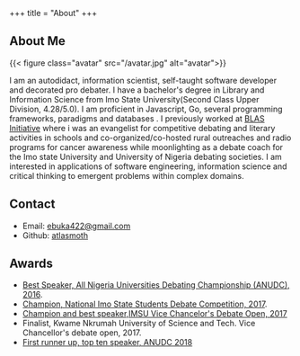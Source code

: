 +++
title = "About"
+++

## About Me

{{< figure class="avatar" src="/avatar.jpg" alt="avatar">}}

I am an autodidact, information scientist, self-taught software developer and decorated pro debater. I have a bachelor's degree in Library and Information Science from Imo State University(Second Class Upper Division, 4.28/5.0). I am proficient in Javascript, Go, several programming frameworks, paradigms and databases . I previously worked at [BLAS Initiative](https://blasinitiative.org/) where i was an evangelist for competitive debating and literary activities in schools and co-organized/co-hosted rural outreaches and radio programs for cancer awareness while moonlighting as a debate coach for the Imo state University and University of Nigeria debating societies. I am interested in applications of software engineering, information science and critical thinking to emergent problems within complex domains.

## Contact

- Email: [ebuka422@gmail.com](mailto:ebuka422@gmail.com)
- Github: [atlasmoth](https://github.com/atlasmoth)

## Awards

- [Best Speaker, All Nigeria Universities Debating Championship (ANUDC), 2016](https://idebate.org/news/imsus-osuji-chukwuebuka-joint-best-speaker-2016-all-nigerian-universities-debating).
- [Champion, National Imo State Students Debate Competition, 2017](https://innonews.com.ng/2017/11/uche-nwosu-yan-empower-winners-of-debate-competition/).
- [Champion and best speaker,IMSU Vice Chancelor's Debate Open, 2017](https://amebochief.wordpress.com/2017/10/13/imo-state-university-vc-debate-championship/)
- Finalist, Kwame Nkrumah University of Science and Tech. Vice Chancellor's debate open, 2017.
- [First runner up, top ten speaker, ANUDC 2018](https://covenantuniversity.edu.ng/News/Covenant-Champion-of-6th-All-Nigeria-Universities-Debating-Championship#.YH8vf1VKi01)
